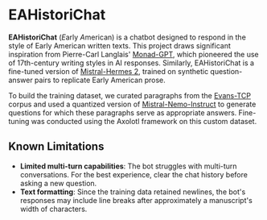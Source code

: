 # EAHistoriChat

**EAHistoriChat** (*E*arly *A*merican) is a chatbot designed to respond in the style of Early American written texts. This project draws significant inspiration from Pierre-Carl Langlais' [Monad-GPT](https://huggingface.co/Pclanglais/MonadGPT), which pioneered the use of 17th-century writing styles in AI responses. Similarly, EAHistoriChat is a fine-tuned version of [Mistral-Hermes 2](https://huggingface.co/teknium/OpenHermes-2-Mistral-7B), trained on synthetic question-answer pairs to replicate Early American prose.

To build the training dataset, we curated paragraphs from the [Evans-TCP](https://textcreationpartnership.org/tcp-texts/evans-tcp-evans-early-american-imprints/) corpus and used a quantized version of [Mistral-Nemo-Instruct](https://huggingface.co/neuralmagic/Mistral-Nemo-Instruct-2407-FP8) to generate questions for which these paragraphs serve as appropriate answers. Fine-tuning was conducted using the Axolotl framework on this custom dataset.

## Known Limitations
- **Limited multi-turn capabilities**: The bot struggles with multi-turn conversations. For the best experience, clear the chat history before asking a new question.
- **Text formatting**: Since the training data retained newlines, the bot's responses may include line breaks after approximately a manuscript's width of characters.
